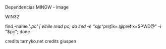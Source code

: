 Dependencias MINGW - image

WIN32

find -name '*.pc' | while read pc; do sed -e "s@^prefix=.*@prefix=$PWD@" -i "$pc"; done


credits tarnyko.net
credits giuspen
